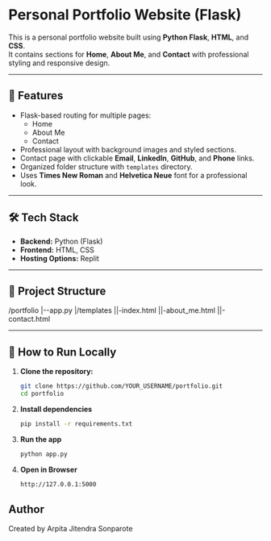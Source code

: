# Personal Portfolio Website (Flask)

This is a personal portfolio website built using **Python Flask**, **HTML**, and **CSS**.  
It contains sections for **Home**, **About Me**, and **Contact** with professional styling and responsive design.

---

## 📌 Features
- Flask-based routing for multiple pages:
  - Home
  - About Me
  - Contact
- Professional layout with background images and styled sections.
- Contact page with clickable **Email**, **LinkedIn**, **GitHub**, and **Phone** links.
- Organized folder structure with `templates` directory.
- Uses **Times New Roman** and **Helvetica Neue** font for a professional look.

---

## 🛠 Tech Stack
- **Backend:** Python (Flask)
- **Frontend:** HTML, CSS
- **Hosting Options:** Replit

---

## 📂 Project Structure
/portfolio
|--app.py
|/templates
||-index.html
||-about_me.html
||-contact.html


---

## 🚀 How to Run Locally
1. **Clone the repository:**
   ```bash
   git clone https://github.com/YOUR_USERNAME/portfolio.git
   cd portfolio
2. **Install dependencies**
   ```bash
   pip install -r requirements.txt
3. **Run the app**
   ```bash
   python app.py
4. **Open in Browser**
   ```bash
   http://127.0.0.1:5000

## Author
Created by Arpita Jitendra Sonparote
